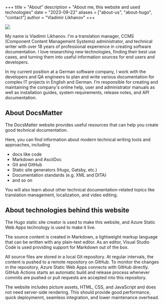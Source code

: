 +++
title = "About"
description = "About me, this website and used technologies"
date = "2023-09-22"
aliases = ["about-us", "about-hugo", "contact"]
author = "Vladimir Likhanov"
+++

![](/images/avatar.png)

My name is Vladimir Likhanov. I'm a translation manager, CCMS (Component Content Management Systems) administrator, and technical writer with over 18 years of professional experience in creating software documentation. I love researching new technologies, finding their best use cases, and turning them into useful information sources for end users and developers.

In my current position at a German software company, I work with the developers and QA engineers to plan and write various documentation for complex IT projects in English and German.
I’m responsible for creating and maintaining the company's online help, user and administrator manuals as well as installation guides, system requirements, release notes, and API documentation.

## About DocsMatter

The DocsMatter website provides useful resources that can help you create good technical documentation.

Here, you can find information about modern technical writing tools and approaches, including

* docs like code
* Markdown and AsciiDoc
* Git and GitHub
* Static site generators (Hugo, Gatsby, etc.)
* Documentation standards (e.g. XML and DITA)
* and so on

You will also learn about other technical documentation-related topics like translation management, localization, and video editing.

## About technologies behind this website

The Hugo static site creator is used to make this website, and Azure Static Web Apps technology is used to make it live.

The source content is created in Markdown, a lightweight markup language that can be written with any plain-text editor. As an editor, Visual Studio Code is used providing support for Markdown out of the box.

All source files are stored in a local Git repository. At regular intervals, the content is pushed to a remote repository on GitHub. To monitor the changes in the repository, Azure Static Web Apps connects with GitHub directly. GitHub Actions starts an automatic build and release process whenever commits are pushed or pull requests are accepted into this repository. 

The website includes picture assets, HTML, CSS, and JavaScript and does not need server-side rendering. This should provide good performance, quick deploymennt, seamless integration, and lower maintenance overhead.